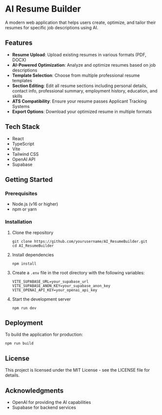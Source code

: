 # AI Resume Builder

A modern web application that helps users create, optimize, and tailor their resumes for specific job descriptions using AI.

## Features

- **Resume Upload**: Upload existing resumes in various formats (PDF, DOCX)
- **AI-Powered Optimization**: Analyze and optimize resumes based on job descriptions
- **Template Selection**: Choose from multiple professional resume templates
- **Section Editing**: Edit all resume sections including personal details, contact info, professional summary, employment history, education, and skills
- **ATS Compatibility**: Ensure your resume passes Applicant Tracking Systems
- **Export Options**: Download your optimized resume in multiple formats

## Tech Stack

- React
- TypeScript
- Vite
- Tailwind CSS
- OpenAI API
- Supabase

## Getting Started

### Prerequisites

- Node.js (v16 or higher)
- npm or yarn

### Installation

1. Clone the repository
   ```
   git clone https://github.com/yourusername/AI_ResumeBuilder.git
   cd AI_ResumeBuilder
   ```

2. Install dependencies
   ```
   npm install
   ```

3. Create a `.env` file in the root directory with the following variables:
   ```
   VITE_SUPABASE_URL=your_supabase_url
   VITE_SUPABASE_ANON_KEY=your_supabase_anon_key
   VITE_OPENAI_API_KEY=your_openai_api_key
   ```

4. Start the development server
   ```
   npm run dev
   ```

## Deployment

To build the application for production:

```
npm run build
```

## License

This project is licensed under the MIT License - see the LICENSE file for details.

## Acknowledgments

- OpenAI for providing the AI capabilities
- Supabase for backend services 